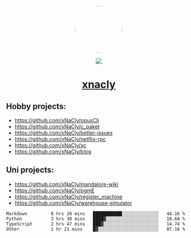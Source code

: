 <p align="center">
  <img style="border-radius: 100px" width="128" height="128" src="https://avatars.githubusercontent.com/u/47723417?v=4"/>
</p>
<p align="center">
  <img src="https://komarev.com/ghpvc/?username=xnacly&&style=flat-square"/>
</p>

<h1 align="center"><a href="https://xnacly.me"> xnacly</a> </h1>

## Hobby projects:
- https://github.com/xNaCly/opusCli
- https://github.com/xNaCly/c_paket
- https://github.com/xNaCly/better-issues
- https://github.com/xNaCly/netflix-rpc
- https://github.com/xNaCly/xc
- https://github.com/xNaCly/blog

## Uni projects:
- https://github.com/xNaCly/mandalore-wiki
- https://github.com/xNaCly/pgmE
- https://github.com/xNaCly/register_machine
- https://github.com/xNaCly/warehouse-simulator


<!--START_SECTION:waka-->

```text
Markdown         8 hrs 20 mins   ███████████░░░░░░░░░░░░░░   44.16 %
Python           3 hrs 30 mins   ████▓░░░░░░░░░░░░░░░░░░░░   18.60 %
TypeScript       2 hrs 47 mins   ███▓░░░░░░░░░░░░░░░░░░░░░   14.74 %
Other            1 hr 21 mins    █▓░░░░░░░░░░░░░░░░░░░░░░░   07.16 %
```

<!--END_SECTION:waka-->
